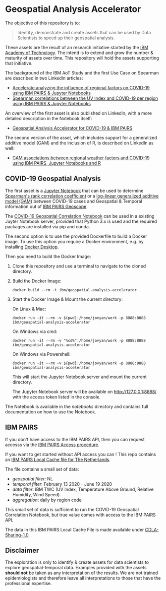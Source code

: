 # Geospatial Analysis Accelerator
The objective of this repository is to:

>Identify, demonstrate and create assets that can be used by Data Scientists to speed up their geospatial analysis.

These assets are the result of an research initiative started by the [IBM Academy of Technology](https://www.ibm.com/blogs/academy-of-technology/{target='_blank'}). The intend is to extend and grow the number & maturity of assets over time. This repository will hold the assets supporting that initiative. 

The background of the IBM AoT Study and the first Use Case on Spearman are described in two LinkedIn articles:
- [Accelerate analyzing the influence of regional factors on COVID-19 using IBM PAIRS & Jupyter Notebooks](https://www.linkedin.com/pulse/accelerate-analyzing-influence-regional-factors-using-marc-fiammante/)
- [Spearman correlations between the UV Index and COVID-19 per region using IBM PAIRS & Jupyter Notebooks](https://www.linkedin.com/pulse/spearman-correlations-between-uv-index-covid-19-per-mazin-phd-mmt)

An overview of the first asset is also published on LinkedIn, with a more detailed description in the Notebook itself:
- [Geospatial Analysis Accelerator for COVID-19 & IBM PAIRS](https://www.linkedin.com/pulse/geospatial-analysis-accelerator-covid-19-ibm-pairs-merijn-weiss/)

The second version of the asset, which includes support for a generalized additive model (GAM) and the inclusion of R, is described on LinkedIn as well:
- [GAM associations between regional weather factors and COVID-19 using IBM PAIRS, Jupyter Notebooks and R](https://www.linkedin.com/pulse/gam-associations-between-regional-weather-factors-ibm-wiktor/)

## COVID-19 Geospatial Analysis
The first asset is a [Jupyter Notebook](https://jupyter.org/) that can be used to determine [Spearman's rank correlation coefficient](https://en.wikipedia.org/wiki/Spearman%27s_rank_correlation_coefficient) or a [log-linear generalized additive model (GAM)](https://en.wikipedia.org/wiki/Generalized_additive_model) between COVID-19 cases and Geospatial & Temporal information out of [IBM PAIRS Geoscope](https://ibmpairs.mybluemix.net/).

The [COVID-19 Geospatial Correlation Notebook](https://github.com/ibm/geospatial-analysis-accelerator/notebooks/COVID-19_Geospatial_Correlation.ipynb) can be used in a existing Juyter Notebook server, provided that Python 3.x is used and the required packages are installed via pip and conda.

The second option is to use the provided Dockerfile to build a Docker image. To use this option you require a Docker environment, e.g. by installing [Docker Desktop](https://www.docker.com/products/docker-desktop).

Then you need to build the Docker Image:

1. Clone this repository and use a terminal to navigate to the cloned directory.

2. Build the Docker Image:
    ```
    docker build --rm -t ibm/geospatial-analysis-accelerator .
    ```
3. Start the Docker Image & Mount the current directory:

    On Linux & Mac:
    ```
    docker run -it --rm -v $(pwd):/home/jovyan/work -p 8888:8888 ibm/geospatial-analysis-accelerator
    ```
    On Windows via cmd:
    ```
    docker run -it --rm -v "%cd%":/home/jovyan/work -p 8888:8888 ibm/geospatial-analysis-accelerator
    ```
    On Windows via Powershell:
    ```
    docker run -it --rm -v ${pwd}:/home/jovyan/work -p 8888:8888 ibm/geospatial-analysis-accelerator
    ```

    This will start the Jupyter Notebook server and mount the current directory.
    
    The Jupyter Notebook server will be available on http://127.0.0.1:8888/ with the access token listed in the console.

The Notebook is available in the *notebooks* directory and contains full documentation on how to use the Notebook.

## IBM PAIRS
If you don't have access to the IBM PAIRS API, then you can request accesss via the [IBM PAIRS Access procedure](IBMPAIRS-Access.md).

If you want to get started without API access you can ! This repo contains an [IBM PAIRS Local Cache file for The Netherlands](/data/NL/IBMPAIRS_LocalCache.csv).

The file contains a small set of data:
- *geospatial filter*: NL
- *temporal filter*: February 13 2020 - June 19 2020
- *data filter*: IBM TWC (UV Index, Temperature Above Ground, Relative Humidity, Wind Speed).
- *aggregation*: daily by region code 

This small set of data is sufficient to run the COVID-19 Geospatial Correlation Notebook, but true value comes with access to the IBM PAIRS API.

The data in this IBM PAIRS Local Cache File is made available under [CDLA-Sharing-1.0](https://cdla.io/sharing-1-0/)

## Disclaimer
The exploration is only to identify & create assets for data scientists to explore geospatial-temporal data. Examples provided with the assets **should not** be taken as any interpretation of the results. We are not trained epidemiologists and therefore leave all interpretations to those that have the professional expertise.